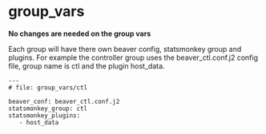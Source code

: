 # group_vars

**No changes are needed on the group vars**

Each group will have there own beaver config, statsmonkey group and plugins.
For example the controller group uses the beaver_ctl.conf.j2 config file, group name is ctl and the plugin host_data.

```
---
# file: group_vars/ctl

beaver_conf: beaver_ctl.conf.j2
statsmonkey_group: ctl
statsmonkey_plugins:
   - host_data
```